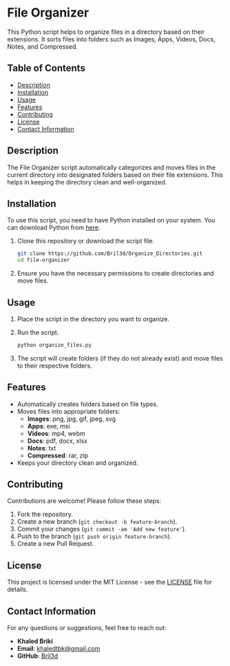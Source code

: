 # File Organizer

This Python script helps to organize files in a directory based on their extensions. It sorts files into folders such as Images, Apps, Videos, Docs, Notes, and Compressed.

## Table of Contents
- [Description](#description)
- [Installation](#installation)
- [Usage](#usage)
- [Features](#features)
- [Contributing](#contributing)
- [License](#license)
- [Contact Information](#contact-information)

## Description
The File Organizer script automatically categorizes and moves files in the current directory into designated folders based on their file extensions. This helps in keeping the directory clean and well-organized.

## Installation
To use this script, you need to have Python installed on your system. You can download Python from [here](https://www.python.org/downloads/).

1. Clone this repository or download the script file.

    ```bash
    git clone https://github.com/Bril3d/Organize_Directories.git
    cd file-organizer
    ```

2. Ensure you have the necessary permissions to create directories and move files.

## Usage
1. Place the script in the directory you want to organize.

2. Run the script.

    ```bash
    python organize_files.py
    ```

3. The script will create folders (if they do not already exist) and move files to their respective folders.

## Features
- Automatically creates folders based on file types.
- Moves files into appropriate folders:
  - **Images**: png, jpg, gif, jpeg, svg
  - **Apps**: exe, msi
  - **Videos**: mp4, webm
  - **Docs**: pdf, docx, xlsx
  - **Notes**: txt
  - **Compressed**: rar, zip
- Keeps your directory clean and organized.

## Contributing
Contributions are welcome! Please follow these steps:

1. Fork the repository.
2. Create a new branch (`git checkout -b feature-branch`).
3. Commit your changes (`git commit -am 'Add new feature'`).
4. Push to the branch (`git push origin feature-branch`).
5. Create a new Pull Request.

## License
This project is licensed under the MIT License - see the [LICENSE](LICENSE) file for details.

## Contact Information
For any questions or suggestions, feel free to reach out:

- **Khaled Briki**
- **Email**: khaledtbk@gmail.com
- **GitHub**: [Bril3d](https://github.com/Bril3d)

